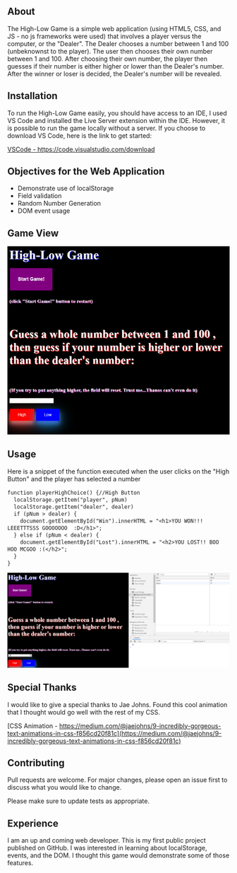 ## About

The High-Low Game is a simple web application (using HTML5, CSS, and JS - no js frameworks were used) that involves a player versus the computer, or the "Dealer". The Dealer chooses a number between 1 and 100 (unbeknownst to the player). The user then chooses their own number between 1 and 100. After choosing their own number, the player then guesses if their number is either higher or lower than the Dealer's number. After the winner or loser is decided, the Dealer's number will be revealed.

## Installation

To run the High-Low Game easily, you should have access to an IDE, I used VS Code and installed the Live Server extension within the IDE. However, it is possible to run the game locally without a server. If you choose to download VS Code, here is the link to get started:

[VSCode - https://code.visualstudio.com/download ](https://code.visualstudio.com/download)

## Objectives for the Web Application

- Demonstrate use of localStorage
- Field validation
- Random Number Generation
- DOM event usage

## Game View

![High-Low Game](img/High-Low.PNG)

## Usage

Here is a snippet of the function executed when the user clicks on the "High Button" and the player has selected a number

```script
function playerHighChoice() {//High Button
  localStorage.getItem("player", pNum)
  localStorage.getItem("dealer", dealer)
  if (pNum > dealer) {
    document.getElementById("Win").innerHTML = "<h1>YOU WON!!! LEEETTTSSS GOOOOOOO  :D</h1>";
  } else if (pNum < dealer) {
    document.getElementById("Lost").innerHTML = "<h2>YOU LOST!! BOO HOO MCGOO :(</h2>";
  }
}
```

![High-Low Game Console](img/HighLowConsole.PNG)

## Special Thanks

I would like to give a special thanks to Jae Johns. Found this cool animation that I thought would go well with the rest of my CSS.

[CSS Animation - https://medium.com/@jaejohns/9-incredibly-gorgeous-text-animations-in-css-f856cd20f81c](https://medium.com/@jaejohns/9-incredibly-gorgeous-text-animations-in-css-f856cd20f81c)

## Contributing

Pull requests are welcome. For major changes, please open an issue first to discuss what you would like to change.

Please make sure to update tests as appropriate.

## Experience

I am an up and coming web developer. This is my first public project published on GitHub.
I was interested in learning about localStorage, events, and the DOM. I thought this game would demonstrate some of those features.
